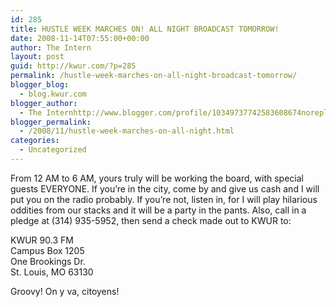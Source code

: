 ```yaml
---
id: 285
title: HUSTLE WEEK MARCHES ON! ALL NIGHT BROADCAST TOMORROW!
date: 2008-11-14T07:55:00+00:00
author: The Intern
layout: post
guid: http://kwur.com/?p=285
permalink: /hustle-week-marches-on-all-night-broadcast-tomorrow/
blogger_blog:
  - blog.kwur.com
blogger_author:
  - The Internhttp://www.blogger.com/profile/10349737742583608674noreply@blogger.com
blogger_permalink:
  - /2008/11/hustle-week-marches-on-all-night.html
categories:
  - Uncategorized
---
```

<div class="pf-content">
  <p>
    From 12 AM to 6 AM, yours truly will be working the board, with special guests EVERYONE. If you’re in the city, come by and give us cash and I will put you on the radio probably. If you’re not, listen in, for I will play hilarious oddities from our stacks and it will be a party in the pants. Also, call in a pledge at (314) 935-5952, then send a check made out to KWUR to:
  </p>
  
  <p>
    KWUR 90.3 FM<br />Campus Box 1205<br />One Brookings Dr.<br />St. Louis, MO 63130
  </p>
  
  <p>
    Groovy! On y va, citoyens!
  </p>
</div>